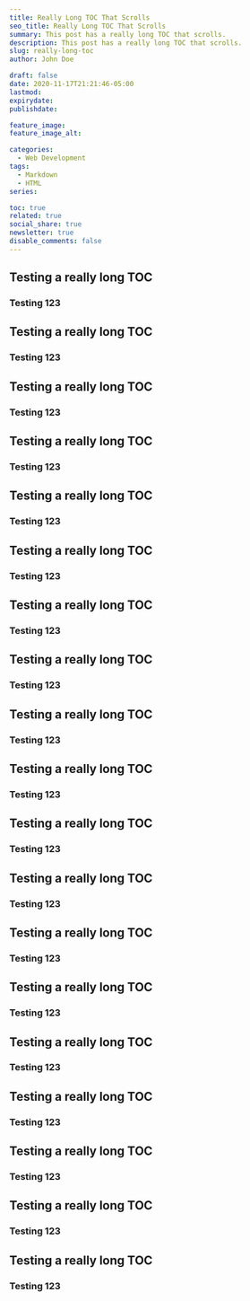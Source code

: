 ```yaml
---
title: Really Long TOC That Scrolls
seo_title: Really Long TOC That Scrolls
summary: This post has a really long TOC that scrolls.
description: This post has a really long TOC that scrolls.
slug: really-long-toc
author: John Doe

draft: false
date: 2020-11-17T21:21:46-05:00
lastmod: 
expirydate: 
publishdate: 

feature_image: 
feature_image_alt: 

categories:
  - Web Development
tags:
  - Markdown
  - HTML
series: 

toc: true
related: true
social_share: true
newsletter: true
disable_comments: false
---
```


## Testing a really long TOC

### Testing 123

## Testing a really long TOC

### Testing 123

## Testing a really long TOC

### Testing 123

## Testing a really long TOC

### Testing 123

## Testing a really long TOC

### Testing 123

## Testing a really long TOC

### Testing 123

## Testing a really long TOC

### Testing 123

## Testing a really long TOC

### Testing 123

## Testing a really long TOC

### Testing 123

## Testing a really long TOC

### Testing 123

## Testing a really long TOC

### Testing 123

## Testing a really long TOC

### Testing 123

## Testing a really long TOC

### Testing 123

## Testing a really long TOC

### Testing 123

## Testing a really long TOC

### Testing 123

## Testing a really long TOC

### Testing 123

## Testing a really long TOC

### Testing 123

## Testing a really long TOC

### Testing 123

## Testing a really long TOC

### Testing 123